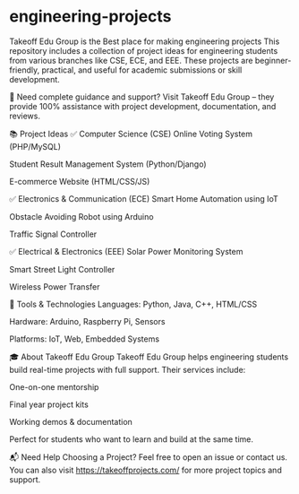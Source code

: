 # engineering-projects
Takeoff Edu Group is the Best place for making engineering projects 
This repository includes a collection of project ideas for engineering students from various branches like CSE, ECE, and EEE. These projects are beginner-friendly, practical, and useful for academic submissions or skill development.

📌 Need complete guidance and support? Visit Takeoff Edu Group – they provide 100% assistance with project development, documentation, and reviews.

📚 Project Ideas
✅ Computer Science (CSE)
Online Voting System (PHP/MySQL)

Student Result Management System (Python/Django)

E-commerce Website (HTML/CSS/JS)

✅ Electronics & Communication (ECE)
Smart Home Automation using IoT

Obstacle Avoiding Robot using Arduino

Traffic Signal Controller

✅ Electrical & Electronics (EEE)
Solar Power Monitoring System

Smart Street Light Controller

Wireless Power Transfer

🔧 Tools & Technologies
Languages: Python, Java, C++, HTML/CSS

Hardware: Arduino, Raspberry Pi, Sensors

Platforms: IoT, Web, Embedded Systems

🎓 About Takeoff Edu Group
Takeoff Edu Group helps engineering students build real-time projects with full support. Their services include:

One-on-one mentorship

Final year project kits

Working demos & documentation

Perfect for students who want to learn and build at the same time.

📬 Need Help Choosing a Project?
Feel free to open an issue or contact us. You can also visit https://takeoffprojects.com/ for more project topics and support.

